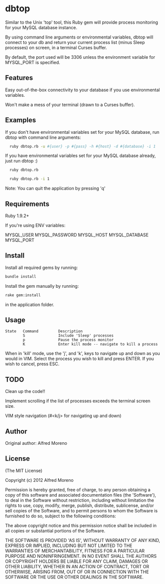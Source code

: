 dbtop
===========

Similar to the Unix 'top' tool, this Ruby gem will provide process
monitoring for your MySQL database instance.

By using command line arguments or environmental variables, dbtop will
connect to your db and return your current process list (minus Sleep
processes) on screen, in a terminal Curses buffer.

By default, the port used will be 3306 unless the environment
variable for MYSQL_PORT is specified.

Features
--------

Easy out-of-the-box connectivity to your database if you use
environmental variables.

Won't make a mess of your terminal (drawn to a Curses buffer).

Examples
--------

If you don't have environmental variables set for your MySQL database,
run dbtop with command line arguments:

```bash
  ruby dbtop.rb -u #{user} -p #{pass} -h #{host} -d #{database} -i 1
```

If you have environmental variables set for your MySQL database already,
just run dbtop :)

```bash
  ruby dbtop.rb
```

```bash
  ruby dbtop.rb -i 1
```

Note: You can quit the application by pressing 'q'

Requirements
------------

Ruby 1.9.2+

If you're using ENV variables:

MYSQL_USER
MYSQL_PASSWORD
MYSQL_HOST
MYSQL_DATABASE
MYSQL_PORT

Install
-------

Install all required gems by running:

```bash
bundle install
```

Install the gem manually by running:

```bash
rake gem:install
```

in the application folder.

Usage
------

```
State   Command         Description
        S               Include 'Sleep' processes
        p               Pause the process monitor
        K               Enter kill mode -- navigate to kill a process
```

When in 'kill' mode, use the 'j', and 'k', keys to navigate up and down
as you would in VIM.  Select the process you wish to kill and press
ENTER.  If you wish to cancel, press ESC.

TODO
------

Clean up the code!!

Implement scrolling if the list of processes exceeds the terminal
screen size.

VIM style navigation (#<k/j> for navigating up and down)

Author
------

Original author: Alfred Moreno

License
-------

(The MIT License)

Copyright (c) 2012 Alfred Moreno

Permission is hereby granted, free of charge, to any person obtaining
a copy of this software and associated documentation files (the
'Software'), to deal in the Software without restriction, including
without limitation the rights to use, copy, modify, merge, publish,
distribute, sublicense, and/or sell copies of the Software, and to
permit persons to whom the Software is furnished to do so, subject to
the following conditions:

The above copyright notice and this permission notice shall be
included in all copies or substantial portions of the Software.

THE SOFTWARE IS PROVIDED 'AS IS', WITHOUT WARRANTY OF ANY KIND,
EXPRESS OR IMPLIED, INCLUDING BUT NOT LIMITED TO THE WARRANTIES OF
MERCHANTABILITY, FITNESS FOR A PARTICULAR PURPOSE AND NONINFRINGEMENT.
IN NO EVENT SHALL THE AUTHORS OR COPYRIGHT HOLDERS BE LIABLE FOR ANY
CLAIM, DAMAGES OR OTHER LIABILITY, WHETHER IN AN ACTION OF CONTRACT,
TORT OR OTHERWISE, ARISING FROM, OUT OF OR IN CONNECTION WITH THE
SOFTWARE OR THE USE OR OTHER DEALINGS IN THE SOFTWARE.
